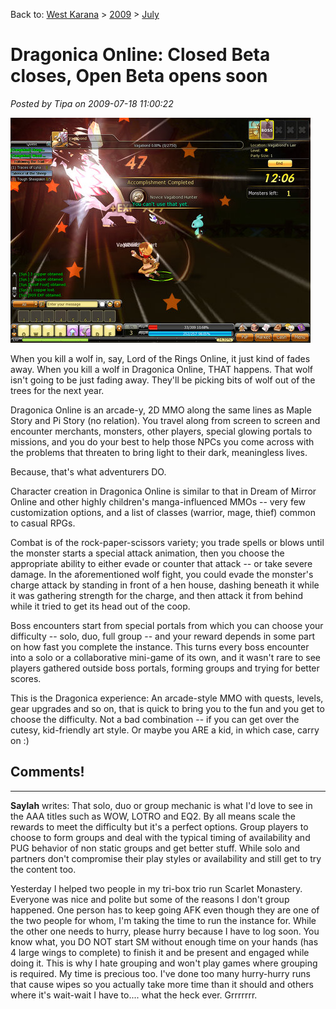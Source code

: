 Back to: [West Karana](/posts/westkarana.md) > [2009](/posts/2009/westkarana.md) > [July](./westkarana.md)
# Dragonica Online: Closed Beta closes, Open Beta opens soon

*Posted by Tipa on 2009-07-18 11:00:22*

![Bringing the smackdown to mangy wolves everywhere.](../../../uploads/2009/07/Dragonica-2009-07-02-16-21-04-64.jpg "Bringing the smackdown to mangy wolves everywhere.")

When you kill a wolf in, say, Lord of the Rings Online, it just kind of fades away. When you kill a wolf in Dragonica Online, THAT happens. That wolf isn't going to be just fading away. They'll be picking bits of wolf out of the trees for the next year.

Dragonica Online is an arcade-y, 2D MMO along the same lines as Maple Story and Pi Story (no relation). You travel along from screen to screen and encounter merchants, monsters, other players, special glowing portals to missions, and you do your best to help those NPCs you come across with the problems that threaten to bring light to their dark, meaningless lives.

Because, that's what adventurers DO.

Character creation in Dragonica Online is similar to that in Dream of Mirror Online and other highly children's manga-influenced MMOs -- very few customization options, and a list of classes (warrior, mage, thief) common to casual RPGs.

Combat is of the rock-paper-scissors variety; you trade spells or blows until the monster starts a special attack animation, then you choose the appropriate ability to either evade or counter that attack -- or take severe damage. In the aforementioned wolf fight, you could evade the monster's charge attack by standing in front of a hen house, dashing beneath it while it was gathering strength for the charge, and then attack it from behind while it tried to get its head out of the coop.

Boss encounters start from special portals from which you can choose your difficulty -- solo, duo, full group -- and your reward depends in some part on how fast you complete the instance. This turns every boss encounter into a solo or a collaborative mini-game of its own, and it wasn't rare to see players gathered outside boss portals, forming groups and trying for better scores.

This is the Dragonica experience: An arcade-style MMO with quests, levels, gear upgrades and so on, that is quick to bring you to the fun and you get to choose the difficulty. Not a bad combination -- if you can get over the cutesy, kid-friendly art style. Or maybe you ARE a kid, in which case, carry on :)

## Comments!

---

**Saylah** writes: That solo, duo or group mechanic is what I'd love to see in the AAA titles such as WOW, LOTRO and EQ2. By all means scale the rewards to meet the difficulty but it's a perfect options. Group players to choose to form groups and deal with the typical timing of availability and PUG behavior of non static groups and get better stuff. While solo and partners don't compromise their play styles or availability and still get to try the content too.

Yesterday I helped two people in my tri-box trio run Scarlet Monastery. Everyone was nice and polite but some of the reasons I don't group happened. One person has to keep going AFK even though they are one of the two people for whom, I'm taking the time to run the instance for. While the other one needs to hurry, please hurry because I have to log soon. You know what, you DO NOT start SM without enough time on your hands (has 4 large wings to complete) to finish it and be present and engaged while doing it. This is why I hate grouping and won't play games where grouping is required. My time is precious too. I've done too many hurry-hurry runs that cause wipes so you actually take more time than it should and others where it's wait-wait I have to.... what the heck ever. Grrrrrrr.

